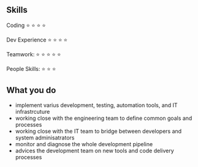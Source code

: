 ## Skills
Coding :star: :star: :star: :star:

Dev Experience :star: :star: :star: :star:

Teamwork: :star: :star: :star: :star: :star:

People Skills: :star: :star: :star:

## What you do
* implement varius development, testing, automation tools, and IT infrastrcuture
* working close with the engineering team to define common goals and processes
* working close with the IT team to bridge between developers and system adminisatrators
* monitor and diagnose the whole development pipeline
* advices the development team on new tools and code delivery processes